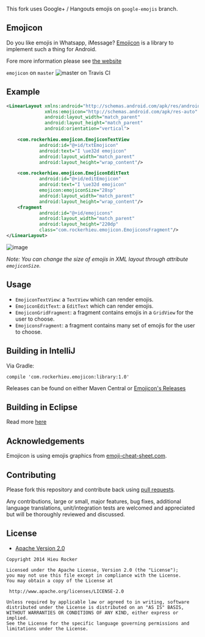 This fork uses Google+ / Hangouts emojis on `google-emojis` branch.

## Emojicon

Do you like emojis in Whatsapp, iMessage? [Emojicon](http://rockerhieu.github.io/emojicon/) is a library to implement such a thing for Android.

Fore more information please see [the website](http://rockerhieu.github.io/emojicon/)

`emojicon` on `master` ![master on Travis CI](https://travis-ci.org/rockerhieu/emojicon.png?branch=master)

## Example

```xml
<LinearLayout xmlns:android="http://schemas.android.com/apk/res/android"
              xmlns:emojicon="http://schemas.android.com/apk/res-auto"
              android:layout_width="match_parent"
              android:layout_height="match_parent"
              android:orientation="vertical">

    <com.rockerhieu.emojicon.EmojiconTextView
            android:id="@+id/txtEmojicon"
            android:text="I \ue32d emojicon"
            android:layout_width="match_parent"
            android:layout_height="wrap_content"/>

    <com.rockerhieu.emojicon.EmojiconEditText
            android:id="@+id/editEmojicon"
            android:text="I \ue32d emojicon"
            emojicon:emojiconSize="28sp"
            android:layout_width="match_parent"
            android:layout_height="wrap_content"/>
    <fragment
            android:id="@+id/emojicons"
            android:layout_width="match_parent"
            android:layout_height="220dp"
            class="com.rockerhieu.emojicon.EmojiconsFragment"/>
</LinearLayout>
```

![image](https://github.com/rockerhieu/emojicon/raw/master/images/sample.jpg)

_Note: You can change the size of emojis in XML layout through attribute `emojiconSize`._

## Usage

* `EmojiconTextView`: a `TextView` which can render emojis.
* `EmojiconEditText`: a `EditText` which can render emojis.
* `EmojiconGridFragment`: a fragment contains emojis in a `GridView` for the user to choose.
* `EmojiconsFragment`: a fragment contains many set of emojis for the user to choose.

## Building in IntelliJ

Via Gradle:

```
compile 'com.rockerhieu.emojicon:library:1.0'
```

Releases can be found on either Maven Central or [Emojicon's Releases](https://github.com/rockerhieu/emojicon/releases/)

## Building in Eclipse

Read more [here](https://github.com/rockerhieu/emojicon/wiki/Building-in-Eclipse)

## Acknowledgements

Emojicon is using emojis graphics from [emoji-cheat-sheet.com](https://github.com/arvida/emoji-cheat-sheet.com/tree/master/public/graphics/emojis).

## Contributing

Please fork this repository and contribute back using
[pull requests](https://github.com/rockerhieu/emojicon/pulls).

Any contributions, large or small, major features, bug fixes, additional
language translations, unit/integration tests are welcomed and appreciated
but will be thoroughly reviewed and discussed.

## License

* [Apache Version 2.0](http://www.apache.org/licenses/LICENSE-2.0.html)

```
Copyright 2014 Hieu Rocker

Licensed under the Apache License, Version 2.0 (the "License");
you may not use this file except in compliance with the License.
You may obtain a copy of the License at

 http://www.apache.org/licenses/LICENSE-2.0

Unless required by applicable law or agreed to in writing, software
distributed under the License is distributed on an "AS IS" BASIS,
WITHOUT WARRANTIES OR CONDITIONS OF ANY KIND, either express or implied.
See the License for the specific language governing permissions and
limitations under the License.
```
